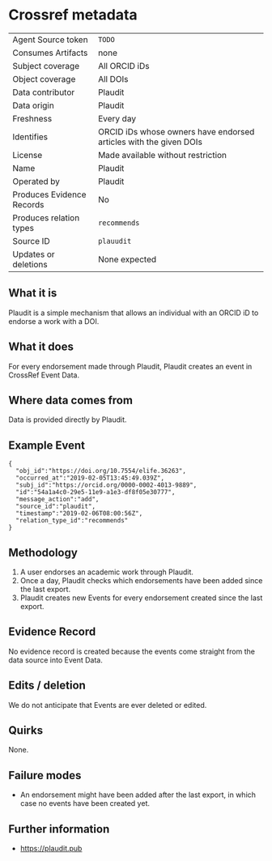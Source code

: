 # Crossref metadata

| | |
|---------------------------|-|
| Agent Source token        | `TODO` |
| Consumes Artifacts        | none |
| Subject coverage          | All ORCID iDs |
| Object coverage           | All DOIs |
| Data contributor          | Plaudit |
| Data origin               | Plaudit |
| Freshness                 | Every day |
| Identifies                | ORCID iDs whose owners have endorsed articles with the given DOIs |
| License                   | Made available without restriction |
| Name                      | Plaudit |
| Operated by               | Plaudit |
| Produces Evidence Records | No |
| Produces relation types   | `recommends` |
| Source ID                 | `plauudit` |
| Updates or deletions      | None expected |

## What it is

Plaudit is a simple mechanism that allows an individual with an ORCID iD to endorse a work with a DOI.

## What it does

For every endorsement made through Plaudit, Plaudit creates an event in CrossRef Event Data.

## Where data comes from

Data is provided directly by Plaudit.

## Example Event

    {
      "obj_id":"https://doi.org/10.7554/elife.36263",
      "occurred_at":"2019-02-05T13:45:49.039Z",
      "subj_id":"https://orcid.org/0000-0002-4013-9889",
      "id":"54a1a4c0-29e5-11e9-a1e3-df8f05e30777",
      "message_action":"add",
      "source_id":"plaudit",
      "timestamp":"2019-02-06T08:00:56Z",
      "relation_type_id":"recommends"
    }

## Methodology

1. A user endorses an academic work through Plaudit.
2. Once a day, Plaudit checks which endorsements have been added since the last export.
3. Plaudit creates new Events for every endorsement created since the last export.

## Evidence Record

No evidence record is created because the events come straight from the data source into Event Data.

## Edits / deletion

We do not anticipate that Events are ever deleted or edited.

## Quirks

None.

## Failure modes

 - An endorsement might have been added after the last export, in which case no events have been created yet.

## Further information

 - https://plaudit.pub
